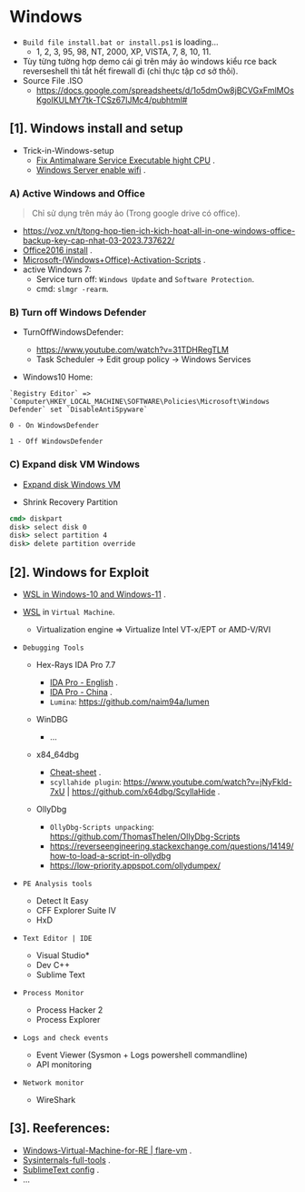 
# Windows
- `Build file install.bat or install.ps1` is loading...
  - 1, 2, 3, 95, 98, NT, 2000, XP, VISTA, 7, 8, 10, 11.
- Tùy từng tường hợp demo cái gì trên máy ảo windows kiểu rce back reverseshell thì tắt hết firewall đi (chỉ thực tập cơ sở thôi).
- Source File .ISO
  - https://docs.google.com/spreadsheets/d/1o5dmOw8jBCVGxFmlMOsKgoIKULMY7tk-TCSz67IJMc4/pubhtml#

## [1]. Windows install and setup

- Trick-in-Windows-setup
  * [Fix Antimalware Service Executable hight CPU](https://www.freecodecamp.org/news/what-is-antimalware-service-executable-why-is-it-high-cpu-disk-usage/#:~:text=Antimalware%20service%20executable%20is%20a%20Windows%20Security%20process%20that%20executes,programs%20from%20time%20to%20time.) .
  * [Windows Server enable wifi](https://www.youtube.com/watch?v=PupMFBL39RI) .

### A) Active Windows and Office
> Chỉ sử dụng trên máy ảo (Trong google drive có office).
- https://voz.vn/t/tong-hop-tien-ich-kich-hoat-all-in-one-windows-office-backup-key-cap-nhat-03-2023.737622/
- [Office2016 install](https://drive.google.com/drive/folders/1VgZRlnU4GvfcmqUW-ms4rfqrqiQIZJsB?usp=sharing) .
- [Microsoft-(Windows+Office)-Activation-Scripts](https://github.com/massgravel/Microsoft-Activation-Scripts/releases) . 
- active Windows 7:
  - Service turn off: `Windows Update` and `Software Protection`.
  - cmd: `slmgr -rearm`.

### B) Turn off Windows Defender

- TurnOffWindowsDefender:
  - https://www.youtube.com/watch?v=31TDHRegTLM
  - Task Scheduler -> Edit group policy -> Windows Services

- Windows10 Home: 

```
`Registry Editor` => `Computer\HKEY_LOCAL_MACHINE\SOFTWARE\Policies\Microsoft\Windows Defender` set `DisableAntiSpyware`

0 - On WindowsDefender

1 - Off WindowsDefender
```

### C) Expand disk VM Windows 

- [Expand disk Windows VM](https://www.youtube.com/watch?v=Y5aT8hE177I)

- Shrink Recovery Partition

```bat
cmd> diskpart
disk> select disk 0
disk> select partition 4
disk> delete partition override
```
## [2]. Windows for Exploit
- [WSL in Windows-10 and Windows-11](https://learn.microsoft.com/en-us/windows/wsl/install) .
- [WSL](https://bwgjoseph.com/how-to-manually-install-wsl2-on-a-windows-10-virtual-machine) in `Virtual Machine`.
  * Virtualization engine => Virtualize Intel VT-x/EPT or AMD-V/RVI

- `Debugging Tools`
  * Hex-Rays IDA Pro 7.7
    + [IDA Pro - English](https://drive.google.com/file/d/1wf2XemQQwzpdSdQic63fZ0pC0829XcDE/view?usp=sharing) .
    + [IDA Pro - China](https://drive.google.com/file/d/1qkMy9u1FVz9uFRa2qfBI7_694iJLe5ZW/view?usp=sharing) .
    + `Lumina`: https://github.com/naim94a/lumen

  * WinDBG
    + ...
  * x84_64dbg 
    + [Cheat-sheet](https://gist.github.com/sidharthpunathil/74911917ebc7be6ce13fabe8e3abdf8d) .
    + `scyllahide plugin`: https://www.youtube.com/watch?v=jNyFkld-7xU | https://github.com/x64dbg/ScyllaHide .
      
  * OllyDbg
    + `OllyDbg-Scripts unpacking`: https://github.com/ThomasThelen/OllyDbg-Scripts
    + https://reverseengineering.stackexchange.com/questions/14149/how-to-load-a-script-in-ollydbg
    + https://low-priority.appspot.com/ollydumpex/
    
- `PE Analysis tools`
  * Detect It Easy
  * CFF Explorer Suite IV 
  * HxD
- `Text Editor | IDE`
  * Visual Studio*
  * Dev C++
  * Sublime Text
- `Process Monitor`
  * Process Hacker 2
  * Process Explorer
- `Logs and check events`
  * Event Viewer (Sysmon + Logs powershell commandline)
  * API monitoring
- `Network monitor`
  * WireShark
 


## [3]. Reeferences:
  * [Windows-Virtual-Machine-for-RE | flare-vm](https://github.com/mandiant/flare-vm) .
  * [Sysinternals-full-tools](https://learn.microsoft.com/en-us/sysinternals/downloads/sysinternals-suite) .
  * [SublimeText config](https://github.com/NigmaZ/Blogs/tree/main/Virtual-Machine/Note/Sublime%20config) .
  * ...
